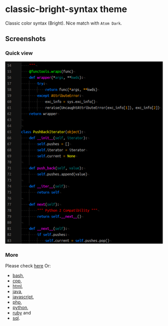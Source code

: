 # classic-bright-syntax theme

Classic color syntax (Bright). Nice match with `Atom Dark`.

## Screenshots

### Quick view

![python](screenshots/atom-cbs-dummy-python.png)

### More

Please check [here](screenshots) Or:

*   [bash](screenshots/atom-cbs-dummy-bash.png),
*   [cpp](screenshots/atom-cbs-dummy-cpp.png),
*   [html](screenshots/atom-cbs-dummy-html.png),
*   [java](screenshots/atom-cbs-dummy-java.png),
*   [javascript](screenshots/atom-cbs-dummy-js.png),
*   [php](screenshots/atom-cbs-dummy-php.png),
*   [python](screenshots/atom-cbs-dummy-python.png),
*   [ruby](screenshots/atom-cbs-dummy-ruby.png) and
*   [sql](screenshots/atom-cbs-dummy-sql.png).
